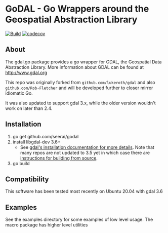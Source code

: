 # GoDAL - Go Wrappers around the Geospatial Abstraction Library
[![Build](https://github.com/seerai/godal/actions/workflows/build_and_release.yaml/badge.svg)](https://github.com/seerai/godal/actions/workflows/build_and_release.yaml)
[![codecov](https://codecov.io/gh/seerai/godal/branch/main/graph/badge.svg?token=WQ4V3VYWHY)](https://codecov.io/gh/seerai/godal)

## About

The gdal.go package provides a go wrapper for GDAL, the Geospatial Data Abstraction Library. More information about GDAL can be found at http://www.gdal.org

This repo was originally forked from `github.com/lukeroth/gdal` and also `github.com/Rob-Fletcher` and will be developed further to closer mirror idiomatic Go.

It was also updated to support gdal 3.x, while the older version wouldn't work on later than 2.4. 
                                     
## Installation

1) go get github.com/seerai/godal
2) install libgdal-dev 3.6+
    - See [gdal's installation documentation for more details](https://gdal.org/download.html#). Note that many repos are not updated to 3.5 yet in which case there are [instructions for building from source](https://gdal.org/download.html#build-instructions).
3) go build 


## Compatibility

This software has been tested most recently on Ubuntu 20.04 with gdal 3.6

## Examples

See the examples directory for some examples of low level usage.  The macro package has higher level utilities
